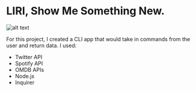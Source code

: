 # LIRI, Show Me Something New.

![alt text](https://media.giphy.com/media/l41lWMPkMkfIYr9zW/giphy.gif "Siri")

For this project, I created a CLI app that would take in commands from the user and return data. I used:
* Twitter API
* Spotify API 
* OMDB APIs 
* Node.js
* Inquirer
